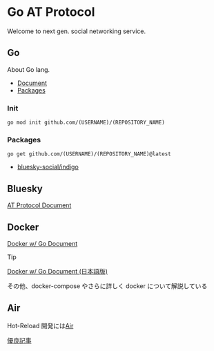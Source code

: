 # Go AT Protocol

Welcome to next gen. social networking service.

## Go

About Go lang.

- [Document](https://go.dev/)
- [Packages](https://pkg.go.dev/)

### Init

```shell
go mod init github.com/(USERNAME)/(REPOSITORY_NAME)
```

### Packages

```shell
go get github.com/(USERNAME)/(REPOSITORY_NAME)@latest
```

- [bluesky-social/indigo](https://pkg.go.dev/github.com/bluesky-social/indigo)

## Bluesky

[AT Protocol Document](https://atproto.com/docs)

## Docker

[Docker w/ Go Document](https://docs.docker.com/language/golang/build-images/)

> [!TIP]
>
> [Docker w/ Go Document (日本語版)](https://zenn.dev/masaruxstudy/articles/b69c55f6dea0a9)
>
> その他、docker-compose やさらに詳しく docker について解説している

## Air

Hot-Reload 開発には[Air](https://github.com/cosmtrek/air)

[優良記事](https://zenn.dev/ring_belle/articles/go-docker-air-local)
